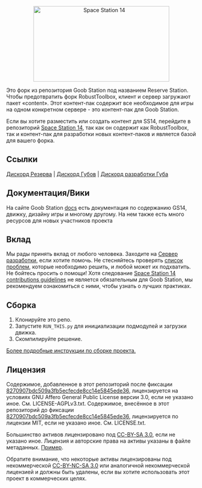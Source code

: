 <p align="center"> <img alt="Space Station 14" width="360" height="200" src="https://media.discordapp.net/attachments/1317893074306863175/1322964973932122173/16_20241229153801.png?ex=6772caa5&is=67717925&hm=0126b8fcfd5d92dc9b25a0b16315c6846009cb668bdb9caefe5a5365560dbfb1&=&format=webp&quality=lossless" /></p>

Это форк из репозитория Goob Station под названием Reserve Station. Чтобы предотвратить форк RobustToolbox, клиент и сервер загружают пакет «content». Этот контент-пак содержит все необходимое для игры на одном конкретном сервере - это контент-пак для Goob Station.

Если вы хотите разместить или создать контент для SS14, перейдите в репозиторий [Space Station 14](https://github.com/space-wizards/space-station-14), так как он содержит как RobustToolbox, так и контент-пак для разработки новых контент-паков и является базой для вашего форка.

## Ссылки

[Дискорд Резерва](https://discord.gg/WXZvqzZ2Fc) | [Дискорд Губов](https://discord.gg/goobstation) | [Дискорд разработки Губа](https://discord.gg/zXk2cyhzPN)

## Документация/Вики

На сайте Goob Station [docs](https://docs.goobstation.com/) есть документация по содержанию GS14, движку, дизайну игры и многому другому. На нем также есть много ресурсов для новых участников проекта

## Вклад

Мы рады принять вклад от любого человека. Заходите на [Сервер разработки](https://discord.gg/zXk2cyhzPN), если хотите помочь. Не стесняйтесь проверять [список проблем](https://github.com/Goob-Station/Goob-Station/issues), которые необходимо решить, и любой может их подхватить. Не бойтесь просить о помощи!
Хотя следование [Space Station 14 contributions guidelines](https://docs.spacestation14.com/en/general-development/codebase-info/pull-request-guidelines.html) не является обязательным для Goob Station, мы рекомендуем ознакомиться с ними, чтобы узнать о лучших практиках.

## Сборка

1. Клонируйте это репо.
2. Запустите `RUN_THIS.py` для инициализации подмодулей и загрузки движка.
3. Скомпилируйте решение.

[Более подробные инструкции по сборке проекта.](https://docs.goobstation.com/en/general-development/setup.html)

## Лицензия

Содержимое, добавленное в этот репозиторий после фиксации [8270907bdc509a3fb5ecfecde8cc14e5845ede36](https://github.com/Goob-Station/Goob-Station/commit/8270907bdc509a3fb5ecfecde8cc14e5845ede36), лицензируется на условиях GNU Affero General Public License версии 3.0, если не указано иное. См. LICENSE-AGPLv3.txt. Содержимое, внесённое в этот репозиторий до фиксации [8270907bdc509a3fb5ecfecde8cc14e5845ede36](https://github.com/Goob-Station/Goob-Station/commit/8270907bdc509a3fb5ecfecde8cc14e5845ede36), лицензируется по лицензии MIT, если не указано иное. См. LICENSE.txt.

Большинство активов лицензировано под [CC-BY-SA 3.0](https://creativecommons.org/licenses/by-sa/3.0/), если не указано иное. Лицензия и авторские права на активы указаны в файле метаданных. [Пример](https://github.com/space-wizards/space-station-14/blob/master/Resources/Textures/Objects/Tools/crowbar.rsi/meta.json).

Обратите внимание, что некоторые активы лицензированы под некоммерческой [CC-BY-NC-SA 3.0](https://creativecommons.org/licenses/by-nc-sa/3.0/) или аналогичной некоммерческой лицензией и должны быть удалены, если вы хотите использовать этот проект в коммерческих целях.
